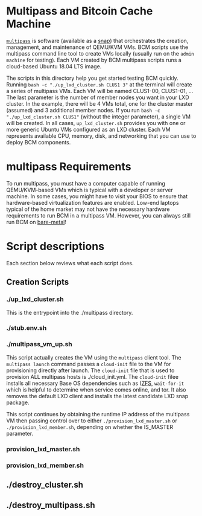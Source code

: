 # Multipass and Bitcoin Cache Machine

[`multipass`](https://github.com/CanonicalLtd/multipass) is software (available as a [snap](https://snapcraft.io/)) that orchestrates the creation, management, and maintenance of QEMU/KVM VMs. BCM scripts use the multipass command line tool to create VMs locally (usually run on the `admin machine` for testing). Each VM created by BCM multipass scripts runs a cloud-based Ubuntu 18.04 LTS image.

The scripts in this directory help you get started testing BCM quickly. Running `bash -c "./up_lxd_cluster.sh CLUS1 3"` at the terminal will create a series of multipass VMs. Each VM will be named CLUS1-00, CLUS1-01, ...  The last parameter is the number of member nodes you want in your LXD cluster.  In the example, there will be 4 VMs total, one for the cluster master (assumed) and 3 additional member nodes. If you run `bash -c "./up_lxd_cluster.sh CLUS1"` (without the integer parameter), a single VM will be created. In all cases, `up_lxd_cluster.sh` provides you with one or more generic Ubuntu VMs configured as an LXD cluster. Each VM represents available CPU, memory, disk, and networking that you can use to deploy BCM components.

# multipass Requirements

To run multipass, you must have a computer capable of running QEMU/KVM-based VMs which is typical with a developer or server machine. In some cases, you might have to visit your BIOS to ensure that hardware-based virtualization features are enabled. Low-end laptops typical of the home market may not have the necessary hardware requirements to run BCM in a multipass VM. However, you can always still run BCM on [bare-metal](./lxd/README.md)!  

# Script descriptions

Each section below reviews what each script does.

## Creation Scripts

### ./up_lxd_cluster.sh

This is the entrypoint into the ./multipass directory. 

### ./stub.env.sh

### ./multipass_vm_up.sh

This script actually creates the VM using the `multipass` client tool.  The `multipass launch` command passes a `cloud-init` file to the VM for provisioning directly after launch. The `cloud-init` file that is used to provision ALL multipass hosts is ./cloud_init.yml. The `cloud-init` filee installs all necessary Base OS dependencies such as ([ZFS](https://en.wikipedia.org/wiki/ZFS), `wait-for-it` which is helpful to determine when service comes online, and tor. It also removes the default LXD client and installs the latest candidate LXD snap package.

This script continues by obtaining the runtime IP address of the multipass VM then passing control over to either `./provision_lxd_master.sh` or `./provision_lxd_member.sh`, depending on whether the IS_MASTER parameter.

### provision_lxd_master.sh

### provision_lxd_member.sh



## ./destroy_cluster.sh

## ./destroy_multipass.sh